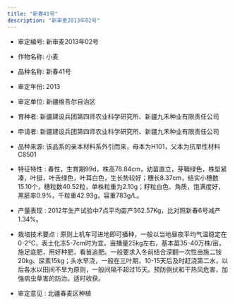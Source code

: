 ```yaml
---
title: "新春41号"
description: "新审麦2013年02号"
---
```

* 审定编号:  新审麦2013年02号

*  作物名称:  小麦

*  品种名称:  新春41号

*  审定年份:  2013

*  审定单位:  新疆维吾尔自治区

* 育种者:  新疆建设兵团第四师农业科学研究所、新疆九禾种业有限责任公司

*  申请者:  新疆建设兵团第四师农业科学研究所、新疆九禾种业有限责任公司

*  品种来源:  该品系的亲本材料系外引而来，母本为H101，父本为抗旱性材料C8501

*  特征特性 : 
春性，生育期99d，株高78.84cm，幼苗直立，芽鞘绿色，株型紧凑，叶挺，叶舌绿色，叶耳白色，生长势较好；穗长8.37cm，结实小穗数15.10个，穗粒数40.52粒，单株粒重为2.10g；籽粒白色、角质，饱满度好，黑胚率0.9%，千粒重42.93g，容重783g/L。
 
*  产量表现 : 
2012年生产试验中7点平均亩产362.57Kg，比对照新春6号减产1.34%。

*  栽培技术要点 : 
原则上机车可进地即可播种，一般以当地昼夜平均气温稳定在0-2℃，表土化冻5-7cm时为宜。亩播量25kg左右，基本苗35-40万株/亩。施足底肥，用好种肥，看苗追肥。一般要求入冬前结合深翻一次性亩施二铵20kg、尿素15kg；头水早浇，一般在三叶期，10-15天后及时赶浇第二水，以后各水以田间不旱为原则，一般间隔不超过15天。预防倒伏和干热风危害，加强病虫草害的防治。适时收获。

*  审定意见 : 
北疆春麦区种植
